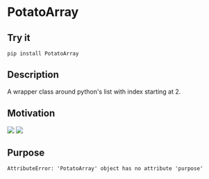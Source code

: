 # PotatoArray

## Try it

`pip install PotatoArray`

## Description

A wrapper class around python's list with index starting at 2.

## Motivation
![](https://i.redd.it/bpnzu5yy126z.png)
![](https://i.imgur.com/ehiodI5.png)

## Purpose
`AttributeError: 'PotatoArray' object has no attribute 'purpose'`
